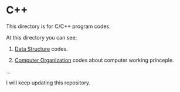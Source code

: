 # C++

This directory is for C/C++ program codes. 

At this directory you can see:

1. [Data Structure](https://github.com/cohanbb/mycode/tree/main/cpp/DS) codes. 

2. [Computer Organization](https://github.com/cohanbb/mycode/tree/main/cpp/CO) codes about computer working princeple.

...

I will keep updating this repository.